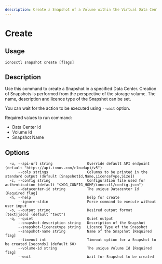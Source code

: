 ```yaml
---
description: Create a Snapshot of a Volume within the Virtual Data Center.
---
```


# Create

## Usage

```text
ionosctl snapshot create [flags]
```

## Description

Use this command to create a Snapshot in a specified Data Center. Creation of Snapshots is performed from the perspective of the storage volume. The name, description and licence type of the Snapshot can be set.

You can wait for the action to be executed using `--wait` option.

Required values to run command:
- Data Center Id
- Volume Id
- Snapshot Name

## Options

```text
  -u, --api-url string                Override default API endpoint (default "https://api.ionos.com/cloudapi/v5")
      --cols strings                  Columns to be printed in the standard output (default [SnapshotId,Name,LicenceType,Size])
  -c, --config string                 Configuration file used for authentication (default "$XDG_CONFIG_HOME/ionosctl/config.json")
      --datacenter-id string          The unique Datacenter Id [Required flag]
  -h, --help                          help for create
      --ignore-stdin                  Force command to execute without user input
  -o, --output string                 Desired output format [text|json] (default "text")
  -q, --quiet                         Quiet output
      --snapshot-description string   Description of the Snapshot
      --snapshot-licencetype string   Licence Type of the Snapshot
      --snapshot-name string          Name of the Snapshot [Required flag]
      --timeout int                   Timeout option for a Snapshot to be created [seconds] (default 60)
      --volume-id string              The unique Volume Id [Required flag]
      --wait                          Wait for Snapshot to be created
```

